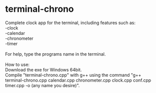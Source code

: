 # terminal-chrono

Complete clock app for the terminal, including features such as:<br>
-clock<br>
-calendar<br>
-chronometer<br>
-timer<br>
<br>
For help, type the programs name in the terminal.
<br><br>
How to use:<br>
Download the exe for Windows 64bit.<br>
Compile "terminal-chrono.cpp" with g++ using the command "g++ terminal-chrono.cpp calendar.cpp chronometer.cpp clock.cpp conf.cpp timer.cpp -o (any name you desire)".
